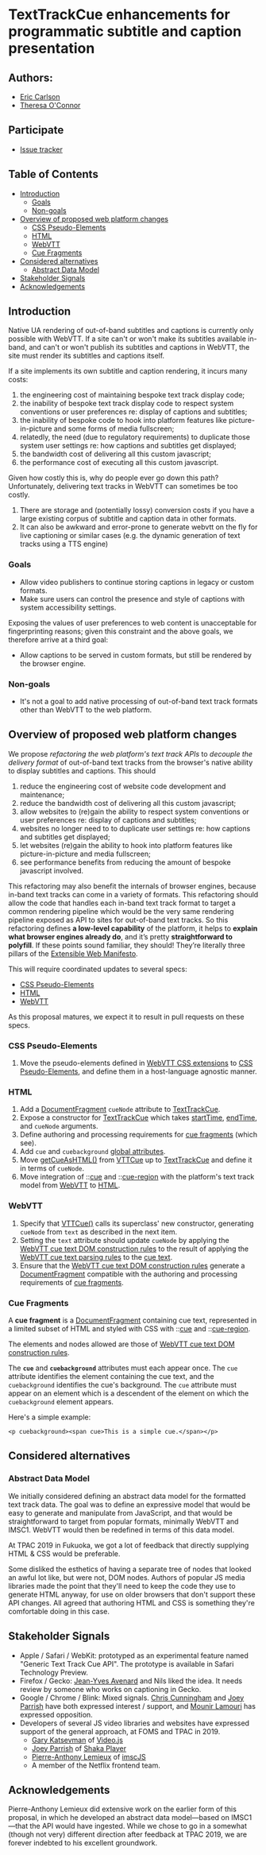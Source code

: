 # TextTrackCue enhancements for programmatic subtitle and caption presentation

## Authors:

- [Eric Carlson](https://github.com/eric-carlson)
- [Theresa O'Connor](https://github.com/hober)

## Participate

- [Issue tracker](https://github.com/WebKit/explainers/labels/text%20tracks)

## Table of Contents

<!-- START doctoc generated TOC please keep comment here to allow auto update -->
<!-- DON'T EDIT THIS SECTION, INSTEAD RE-RUN doctoc TO UPDATE -->


- [Introduction](#introduction)
  - [Goals](#goals)
  - [Non-goals](#non-goals)
- [Overview of proposed web platform changes](#overview-of-proposed-web-platform-changes)
  - [CSS Pseudo-Elements](#css-pseudo-elements)
  - [HTML](#html)
  - [WebVTT](#webvtt)
  - [Cue Fragments](#cue-fragments)
- [Considered alternatives](#considered-alternatives)
  - [Abstract Data Model](#abstract-data-model)
- [Stakeholder Signals](#stakeholder-signals)
- [Acknowledgements](#acknowledgements)

<!-- END doctoc generated TOC please keep comment here to allow auto update -->

## Introduction

Native UA rendering of out-of-band subtitles and captions is currently
only possible with WebVTT. If a site can't or won't make its subtitles
available in-band, and can't or won't publish its subtitles and captions
in WebVTT, the site must render its subtitles and captions itself.

If a site implements its own subtitle and caption rendering, it incurs
many costs:

1. the engineering cost of maintaining bespoke text track display code;
2. the inability of bespoke text track display code to respect system
   conventions or user preferences re: display of captions and
   subtitles;
3. the inability of bespoke code to hook into platform features like
   picture-in-picture and some forms of media fullscreen;
4. relatedly, the need (due to regulatory requirements) to duplicate
   those system user settings re: how captions and subtitles get
   displayed;
5. the bandwidth cost of delivering all this custom javascript;
6. the performance cost of executing all this custom javascript.

Given how costly this is, why do people ever go down this path?
Unfortunately, delivering text tracks in WebVTT can sometimes be too
costly.

1. There are storage and (potentially lossy) conversion costs if you
   have a large existing corpus of subtitle and caption data in other
   formats.
2. It can also be awkward and error-prone to generate webvtt on the fly
   for live captioning or similar cases (e.g. the dynamic generation of
   text tracks using a TTS engine)

### Goals

* Allow video publishers to continue storing captions in legacy or
  custom formats.
* Make sure users can control the presence and style of captions with
  system accessibility settings.

Exposing the values of user preferences to web content is unacceptable
for fingerprinting reasons; given this constraint and the above goals,
we therefore arrive at a third goal:

* Allow captions to be served in custom formats, but still be rendered
  by the browser engine.

### Non-goals

* It's not a goal to add native processing of out-of-band text track
  formats other than WebVTT to the web platform.
   
## Overview of proposed web platform changes

We propose *refactoring the web platform's text track APIs* to *decouple
the delivery format* of out-of-band text tracks from the browser's
native ability to display subtitles and captions. This should

1. reduce the engineering cost of website code development and
   maintenance;
2. reduce the bandwidth cost of delivering all this custom javascript;
3. allow websites to (re)gain the ability to respect system conventions
   or user preferences re: display of captions and subtitles;
4. websites no longer need to to duplicate user settings re: how
   captions and subtitles get displayed;
5. let websites (re)gain the ability to hook into platform features like
   picture-in-picture and media fullscreen;
6. see performance benefits from reducing the amount of bespoke
   javascript involved.
   
This refactoring may also benefit the internals of browser engines,
because in-band text tracks can come in a variety of formats. This
refactoring should allow the code that handles each in-band text track
format to target a common rendering pipeline which would be the very
same rendering pipeline exposed as API to sites for out-of-band text
tracks. So this refactoring defines **a low-level capability** of the
platform, it helps to **explain what browser engines already do**, and
it’s pretty **straightforward to polyfill**. If these points sound
familiar, they should! They’re literally three pillars of the
[Extensible Web Manifesto][].

This will require coordinated updates to several specs:

* [CSS Pseudo-Elements][]
* [HTML][]
* [WebVTT][]

As this proposal matures, we expect it to result in pull requests on
these specs.

### CSS Pseudo-Elements

1. Move the pseudo-elements defined in [WebVTT CSS extensions][] to
   [CSS Pseudo-Elements][], and define them in a host-language agnostic
   manner.

### HTML

1. Add a [DocumentFragment][] `cueNode` attribute to [TextTrackCue][].
2. Expose a constructor for [TextTrackCue][] which takes
   [startTime][], [endTime][], and `cueNode` arguments.
3. Define authoring and processing requirements for [cue fragments][]
   (which see).
4. Add `cue` and `cuebackground` [global attributes][].
5. Move [getCueAsHTML()][] from [VTTCue][] up to [TextTrackCue][] and
   define it in terms of `cueNode`.
6. Move integration of ::[cue][] and ::[cue-region][] with the
   platform's text track model from [WebVTT][] to [HTML][].

### WebVTT

1. Specify that [VTTCue()]() calls its superclass' new constructor,
   generating `cueNode` from `text` as described in the next item.
2. Setting the `text` attribute should update `cueNode` by applying the
   [WebVTT cue text DOM construction rules][] to the result of applying
   the [WebVTT cue text parsing rules][] to the [cue text][].
3. Ensure that the [WebVTT cue text DOM construction rules][] generate a
   [DocumentFragment][] compatible with the authoring and processing
   requirements of [cue fragments][].

### Cue Fragments

A **cue fragment** is a [DocumentFragment][] containing cue text,
represented in a limited subset of HTML and styled with CSS with
::[cue][] and ::[cue-region][].

The elements and nodes allowed are those of [WebVTT cue text DOM construction rules][]. 

The **`cue`** and **`cuebackground`** attributes must each appear once.
The `cue` attribute identifies the element containing the cue text, and
the `cuebackground` identifies the cue's background. The `cue` attribute
must appear on an element which is a descendent of the element on which
the `cuebackground` element appears.

Here's a simple example:

```<p cuebackground><span cue>This is a simple cue.</span></p>```

## Considered alternatives

### Abstract Data Model

We initially considered defining an abstract data model for the
formatted text track data. The goal was to define an expressive model
that would be easy to generate and manipulate from JavaScript, and that
would be straightforward to target from popular formats, minimally
WebVTT and IMSC1. WebVTT would then be redefined in terms of this data
model.

At TPAC 2019 in Fukuoka, we got a lot of feedback that directly
supplying HTML & CSS would be preferable.

Some disliked the esthetics of having a separate tree of nodes that
looked an awful lot like, but were not, DOM nodes. Authors of popular JS
media libraries made the point that they'll need to keep the code they
use to generate HTML anyway, for use on older browsers that don't
support these API changes. All agreed that authoring HTML and CSS is
something they're comfortable doing in this case.

## Stakeholder Signals

* Apple / Safari / WebKit: prototyped as an experimental feature named "Generic Text Track Cue API". The prototype is available in Safari Technology Preview.
* Firefox / Gecko: [Jean-Yves Avenard](https://github.com/jyavenard) and Nils liked the idea. It needs review by someone who works on captioning in Gecko.
* Google / Chrome / Blink: Mixed signals. [Chris Cunningham](https://github.com/chcunningham) and [Joey Parrish](https://github.com/joeyparrish) have both expressed interest / support, and [Mounir Lamouri](https://github.com/mounirlamouri) has expressed opposition.
* Developers of several JS video libraries and websites have expressed support of the general approach, at FOMS and TPAC in 2019.
    * [Gary Katsevman](https://github.com/gkatsev) of [Video.js](https://github.com/videojs)
    * [Joey Parrish](https://github.com/joeyparrish) of [Shaka Player](https://github.com/google/shaka-player)
    * [Pierre-Anthony Lemieux](https://github.com/palemieux) of [imscJS](https://github.com/sandflow/imscJS)
    * A member of the Netflix frontend team.
  
## Acknowledgements

Pierre-Anthony Lemieux did extensive work on the earlier form of this
proposal, in which he developed an abstract data model—based on
IMSC1—that the API would have ingested. While we chose to go in a
somewhat (though not very) different direction after feedback at TPAC
2019, we are forever indebted to his excellent groundwork.

[CSS Pseudo-Elements]: https://drafts.csswg.org/css-pseudo-4/
[DocumentFragment]: https://dom.spec.whatwg.org/#documentfragment
[Extensible Web Manifesto]: https://github.com/extensibleweb/manifesto
[HTML]: https://html.spec.whatwg.org/multipage/
[TextTrackCue]: https://html.spec.whatwg.org/multipage/media.html#texttrackcue
[VTTCue]: https://w3c.github.io/webvtt/#vttcue
[WebVTT CSS extensions]: https://w3c.github.io/webvtt/#css-extensions
[WebVTT cue text DOM construction rules]: https://w3c.github.io/webvtt/#dom-construction-rules
[WebVTT cue text parsing rules]: https://w3c.github.io/webvtt/#webvtt-cue-text-parsing-rules
[WebVTT]: https://w3c.github.io/webvtt/
[br]: https://html.spec.whatwg.org/multipage/text-level-semantics.html#the-br-element
[cue fragment]: #cue-fragments
[cue fragments]: #cue-fragments
[cue text]: https://w3c.github.io/webvtt/#cue-text
[cue-region]: https://w3c.github.io/webvtt/#css-extensions
[cue]: https://w3c.github.io/webvtt/#css-extensions
[div]: https://html.spec.whatwg.org/multipage/grouping-content.html#the-div-element
[endTime]: https://html.spec.whatwg.org/multipage/media.html#dom-texttrackcue-endtime
[getCueAsHTML()]: https://w3c.github.io/webvtt/#dom-vttcue-getcueashtml
[global attributes]: https://html.spec.whatwg.org/multipage/dom.html#global-attributes
[img]: https://html.spec.whatwg.org/multipage/embedded-content.html#the-img-element
[p]: https://html.spec.whatwg.org/multipage/grouping-content.html#the-p-element
[rt]: https://html.spec.whatwg.org/multipage/text-level-semantics.html#the-rt-element
[ruby]: https://html.spec.whatwg.org/multipage/text-level-semantics.html#the-ruby-element
[span]: https://html.spec.whatwg.org/multipage/text-level-semantics.html#the-span-element
[startTime]: https://html.spec.whatwg.org/multipage/media.html#dom-texttrackcue-starttime
[style attributes]: https://html.spec.whatwg.org/multipage/dom.html#the-style-attribute
[style element]: https://html.spec.whatwg.org/multipage/semantics.html#the-style-element
[text nodes]: https://dom.spec.whatwg.org/#interface-text
